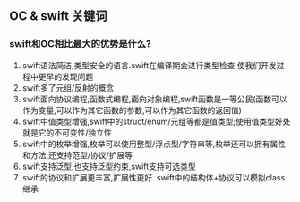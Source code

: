 ## OC & swift 关键词
### swift和OC相比最大的优势是什么?
1. swift语法简洁,类型安全的语言.swift在编译期会进行类型检查,使我们开发过程中更早的发现问题
2. swift多了元组/反射的概念
3. swift面向协议编程,函数式编程,面向对象编程,swift函数是一等公民(函数可以作为变量,可以作为其它函数的参数,可以作为其它函数的返回值)
4. swift中值类型增强,swift中的struct/enum/元组等都是值类型;使用值类型好处就是它的不可变性/独立性
5. swift中的枚举增强,枚举可以使用整型/浮点型/字符串等,枚举还可以拥有属性和方法,还支持范型/协议/扩展等
6. swift支持泛型,也支持泛型约束,swift支持可选类型
7. swift的协议和扩展更丰富,扩展性更好. swift中的结构体+协议可以模拟class继承

